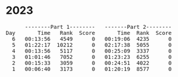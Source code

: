 # 2023

<pre>
      --------Part 1--------   -------Part 2--------
Day       Time   Rank  Score       Time  Rank  Score
  6   00:13:56   4549      0   00:19:06  4235      0
  5   01:22:17  10212      0   02:17:38  5055      0
  4   00:13:56   5117      0   00:25:09  3337      0
  3   01:01:46   7052      0   01:23:23  6255      0
  2   00:15:33   3059      0   00:24:51  4022      0
  1   00:06:40   3173      0   01:20:19  8577      0
</pre>
